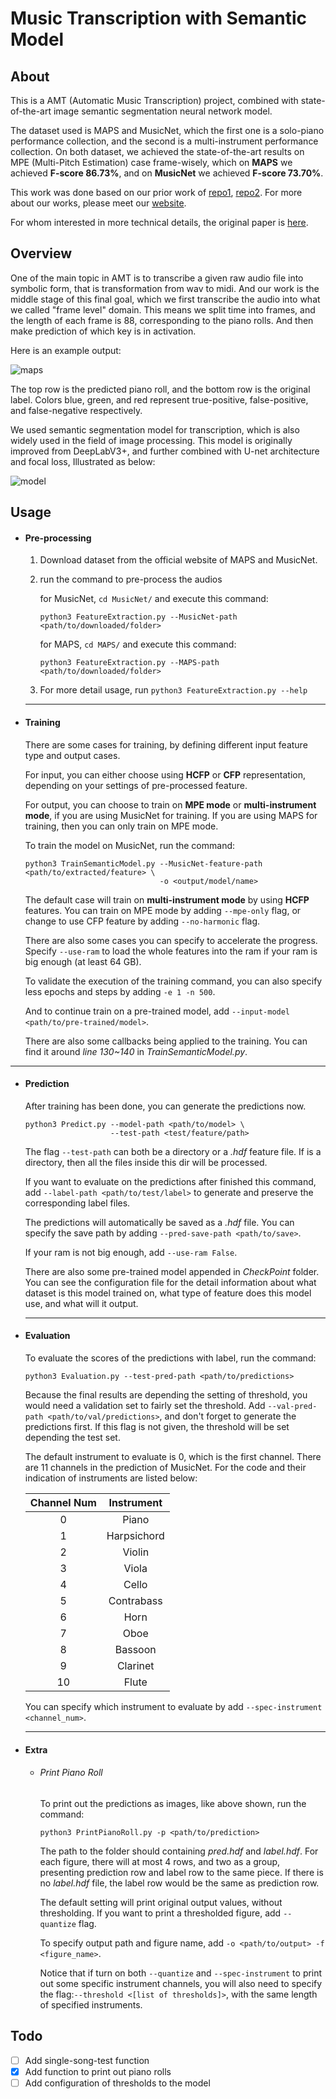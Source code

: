 

# Music Transcription with Semantic Model

## About

This is a AMT (Automatic  Music Transcription) project, combined with state-of-the-art image semantic segmentation neural network model. 

The dataset used is MAPS and MusicNet, which the first one is a solo-piano performance collection, and the second is a multi-instrument performance collection.  On both dataset, we achieved the state-of-the-art results on MPE (Multi-Pitch Estimation) case frame-wisely, which on **MAPS** we achieved **F-score 86.73%**, and on **MusicNet** we achieved **F-score 73.70%**.

This work was done based on our prior work of [repo1](https://github.com/BreezeWhite/CFP_NeuralNetwork), [repo2](https://github.com/s603122001/Vocal-Melody-Extraction). For more about our works, please meet our [website](https://sites.google.com/view/mctl/home).

For whom interested in more technical details, the original paper is [here](https://ieeexplore.ieee.org/abstract/document/8682605).

## Overview

One of the main topic in AMT is to transcribe a given raw audio file into symbolic form, that is transformation from wav to midi.  And our work is the middle stage of this final goal, which we first transcribe the audio into what we called "frame level" domain. This means we split time into frames, and the length of each frame is 88, corresponding to the piano rolls. And then make prediction of which key is in activation. 

Here is an example output:

![maps](./figures/MAPS_1.png)

The top row is the predicted piano roll, and the bottom row is the original label. Colors blue, green, and red represent true-positive, false-positive, and false-negative respectively.

We used semantic segmentation model for transcription, which is also widely used in the field of image processing.  This model is originally improved from DeepLabV3+, and further combined with U-net architecture and focal loss, Illustrated as below: 

![model](./figures/ModelArch.png)



## Usage

- #### Pre-processing

  1. Download dataset from the official website of MAPS and MusicNet.

  2. run the command to pre-process the audios

     for MusicNet, `cd MusicNet/`  and execute this command:

     ```
     python3 FeatureExtraction.py --MusicNet-path <path/to/downloaded/folder>
     ```

     for MAPS, `cd MAPS/` and execute this command:

     ```
     python3 FeatureExtraction.py --MAPS-path <path/to/downloaded/folder>
     ```

  3. For more detail usage, run `python3 FeatureExtraction.py --help`

  ---

- #### Training

  There are some cases for training, by defining different input feature type and output cases. 

  For input, you can either choose using **HCFP** or **CFP** representation, depending on your settings of pre-processed feature.  

  For output, you can choose to train on **MPE mode** or **multi-instrument mode**, if you are using MusicNet for training. If you are using MAPS for training, then you can only train on MPE mode.



  To train the model on MusicNet, run the command:

  ```
  python3 TrainSemanticModel.py --MusicNet-feature-path <path/to/extracted/feature> \
                                -o <output/model/name>
  ```

  The default case will train on **multi-instrument mode** by using **HCFP** features. You can train on MPE mode by adding `--mpe-only` flag, or change to use CFP feature by adding `--no-harmonic` flag.



  There are also some cases you can specify to accelerate the progress. Specify `--use-ram` to load the whole features into the ram if your ram is big enough (at least 64 GB).

  To validate the execution of the training command, you can also specify less epochs and steps by adding `-e 1 -n 500`. 

  And to continue train on a pre-trained model, add `--input-model <path/to/pre-trained/model>`.

  There are also some callbacks being applied to the training. You can find it around *line 130~140* in *TrainSemanticModel.py*.

---

- #### Prediction

  After training has been done, you can generate the predictions now.

  ```
  python3 Predict.py --model-path <path/to/model> \
                     --test-path <test/feature/path>
  ```

  The flag `--test-path` can both be a directory or a *.hdf* feature file. If is a directory, then all the files inside this dir will be processed. 

  If you want to evaluate on the predictions after finished this command, add                                                `--label-path <path/to/test/label>` to generate and preserve the corresponding label files.

  The predictions will automatically be saved as a *.hdf* file. You can specify the save path by adding           `--pred-save-path <path/to/save>`.

  If your ram is not big enough, add `--use-ram False`.

  There are also some pre-trained model appended in *CheckPoint* folder. You can see the configuration file for the detail information about what dataset is this model trained on, what type of feature does this model use, and what will it output.

  ---

- #### Evaluation

  To evaluate the scores of the predictions with label, run the command:

  ```
  python3 Evaluation.py --test-pred-path <path/to/predictions>
  ```

  Because the final results are depending the setting of threshold, you would need a validation set to fairly set the threshold. Add `--val-pred-path <path/to/val/predictions>`, and don't forget to generate the predictions first. If this flag is not given, the threshold will be set depending the test set.

  The default instrument to evaluate is 0, which is the first channel. There are 11 channels in the prediction of MusicNet. For the code and their indication of instruments are listed below:

  | Channel Num | Instrument  |
  | :---------: | :---------: |
  |      0      |    Piano    |
  |      1      | Harpsichord |
  |      2      |   Violin    |
  |      3      |    Viola    |
  |      4      |    Cello    |
  |      5      | Contrabass  |
  |      6      |    Horn     |
  |      7      |    Oboe     |
  |      8      |   Bassoon   |
  |      9      |  Clarinet   |
  |     10      |    Flute    |

  You can specify which instrument to evaluate by add `--spec-instrument <channel_num>`.

  ---

- #### Extra

  - ###### Print Piano Roll

    To print out the predictions as images, like above shown, run the command:

    ```
    python3 PrintPianoRoll.py -p <path/to/prediction>
    ```

    The path to the folder should containing *pred.hdf* and *label.hdf*. For each figure, there will at most 4 rows, and two as a group, presenting prediction row and label row to the same piece. If there is no *label.hdf* file, the label row would be the same as prediction row.

    The default setting will print original output values, without thresholding.  If you want to print a thresholded figure, add `--quantize` flag. 

    To specify output path and figure name, add `-o <path/to/output> -f <figure_name>`.

    Notice that if turn on both `--quantize` and `--spec-instrument` to print out some specific instrument channels, you will also need to specify the flag:`--threshold <[list of thresholds]>`, with the same length of specified instruments.

## Todo

- [ ] Add single-song-test function
- [x] Add function to print out piano rolls
- [ ] Add configuration of thresholds to the model
